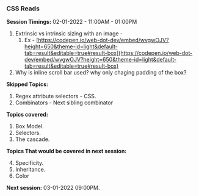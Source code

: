 ### CSS Reads

**Session Timings:** 02-01-2022 - 11:00AM - 01:00PM

1. Extrinsic vs intrinsic sizing with an image - 
    1. Ex - [https://codepen.io/web-dot-dev/embed/wvgwOJV?height=650&theme-id=light&default-tab=result&editable=true#result-box](https://codepen.io/web-dot-dev/embed/wvgwOJV?height=650&theme-id=light&default-tab=result&editable=true#result-box) 
2. Why is inline scroll bar used? why only chaging padding of the box?

**Skipped Topics:**

1. Regex attribute selectors - CSS.
2. Combinators - Next sibling combinator

**Topics covered:**
1. Box Model.
2. Selectors.
3. The cascade.

**Topics That would be covered in next session:**

4. Specificity.
5. Inheritance.
6. Color

**Next session:** 03-01-2022 09:00PM.